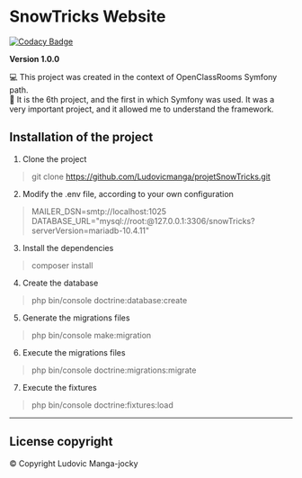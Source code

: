 # SnowTricks Website

[![Codacy Badge](https://api.codacy.com/project/badge/Grade/ff8245a076284f2e852bb1e422332219)](https://app.codacy.com/gh/Ludovicmanga/projetSnowTricks?utm_source=github.com&utm_medium=referral&utm_content=Ludovicmanga/projetSnowTricks&utm_campaign=Badge_Grade_Settings)

**Version 1.0.0** 

:computer: This project was created in the context of OpenClassRooms Symfony path. </br>
:briefcase: It is the 6th project, and the first in which Symfony was used. 
It was a very important project, and it allowed me to understand the framework. 

## Installation of the project

1.  Clone the project
> git clone https://github.com/Ludovicmanga/projetSnowTricks.git

2.  Modify the .env file, according to your own configuration
> MAILER_DSN=smtp://localhost:1025 <br>
> DATABASE_URL="mysql://root:@127.0.0.1:3306/snowTricks?serverVersion=mariadb-10.4.11"

3.  Install the dependencies 
> composer install

4.  Create the database
> php bin/console doctrine:database:create

5.  Generate the migrations files 
> php bin/console make:migration

6.  Execute the migrations files
> php bin/console doctrine:migrations:migrate

7.  Execute the fixtures
> php bin/console doctrine:fixtures:load

--- 

## License  copyright 
:copyright: Copyright Ludovic Manga-jocky 
